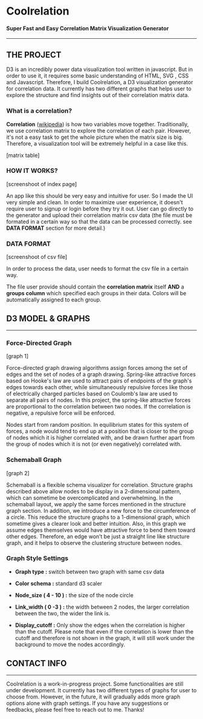 # Coolrelation
#### Super Fast and Easy Correlation Matrix Visualization Generator

---
## THE PROJECT

D3 is an incredibly power data visualization tool written in javascript. But in order to use it, it requires some basic understanding of HTML, SVG , CSS and Javascript. Therefore, I build Coolrelation, a D3 visualization generator for correlation data. It currently has two different graphs that helps user to explore the structure and find insights out of their correlation matrix data.

### What is a correlation?

__Correlation__ ([wikipedia](https://en.wikipedia.org/wiki/Correlation_and_dependence)) is how two variables move together. Traditionally, we use correlation matrix to explore the correlation of each pair. However, it's not a easy task to get the whole picture when the matrix size is big. Therefore, a visualization tool will be extremely helpful in a case like this.

[matrix table]


### HOW IT WORKS?

[screenshoot of index page]

An app like this should be very easy and intuitive for user. So I made the UI very simple and clean. In order to maximize user experience, it doesn't require user to signup or login before they try it out. User can go directly to the generator and upload their correlation matrix csv data (the file must be formated in a certain way so that the data can be processed correctly. see __DATA FORMAT__ section for more detail.) 


### DATA FORMAT

[screenshoot of csv file]

In order to process the data, user needs to format the csv file in a certain way. 

The file user provide should contain the __correlation matrix__ itself __AND__ a __groups column__ which specified each groups in their data. Colors will be automatically assigned to each group.



## D3 MODEL & GRAPHS
---
### Force-Directed Graph

[graph 1]

Force-directed graph drawing algorithms assign forces among the set of edges and the set of nodes of a graph drawing. Spring-like attractive forces based on Hooke's law are used to attract pairs of endpoints of the graph's edges towards each other, while simultaneously repulsive forces like those of electrically charged particles based on Coulomb's law are used to separate all pairs of nodes. In this project, the spring-like attractive forces are proportional to the correlation between two nodes. If the correlation is negative, a repulsive force will be enforced.

Nodes start from random position. In equilibrium states for this system of forces, a node would tend to end up at a position that is closer to the group of nodes which it is higher correlated with, and be drawn further apart from the group of nodes which it is not (or even negatively) correlated with.


### Schemaball Graph

[graph 2]

Schemaball is a flexible schema visualizer for correlation. Structure graphs described above allow nodes to be display in a 2-dimensional pattern, which can sometime be overcomplicated and overwhelming. In the schemaball layout, we apply the same forces mentioned in the structure graph section. In addition, we introduce a new force to the circumference of a circle. This reduce the structure graphs to a 1-dimensional graph, which sometime gives a clearer look and better intuition. Also, in this graph we assume edges themselves would have attractive force to bend them toward other edges. Therefore, an edge won’t be just a straight line like structure graph, and it helps to observe the clustering structure between nodes.



### Graph Style Settings

* __Graph type :__ switch between two graph with same csv data

* __Color schema :__ standard d3 scaler

* __Node_size ( 4 - 10 ) :__ the size of the node circle

* __Link_width ( 0 -3 ) :__ the width between 2 nodes, the larger correlation between the two, the wider the link is.

* __Display_cutoff :__ Only show the edges when the correlation is higher than the cutoff. Please note that even if the correlation is lower than the cutoff and therefore is not shown in the graph, it will still work under the background to move the nodes accordingly.
 


## CONTACT INFO
---

Coolrelation is a work-in-progress project. Some functionalities are still under development. It currently has two different types of graphs for user to choose from. However, in the future, it will gradually adds more graph options alone with graph settings. If you have any suggestions or feedbacks, please feel free to reach out to me. Thanks!

